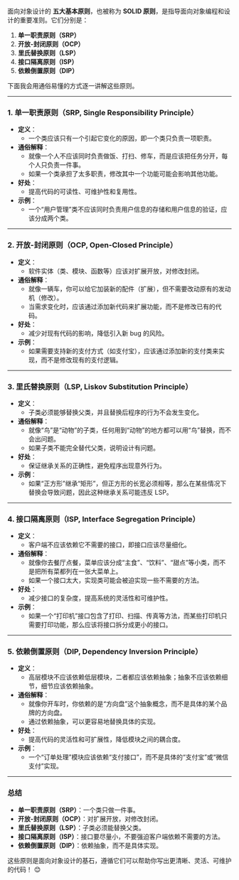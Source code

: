 面向对象设计的 **五大基本原则**，也被称为 **SOLID 原则**，是指导面向对象编程和设计的重要准则。它们分别是：

1. **单一职责原则（SRP）**
2. **开放-封闭原则（OCP）**
3. **里氏替换原则（LSP）**
4. **接口隔离原则（ISP）**
5. **依赖倒置原则（DIP）**

下面我会用通俗易懂的方式逐一讲解这些原则。

---

### **1. 单一职责原则（SRP, Single Responsibility Principle）**
- **定义**：
  - 一个类应该只有一个引起它变化的原因，即一个类只负责一项职责。
- **通俗解释**：
  - 就像一个人不应该同时负责做饭、打扫、修车，而是应该把任务分开，每个人只负责一件事。
  - 如果一个类承担了太多职责，修改其中一个功能可能会影响其他功能。
- **好处**：
  - 提高代码的可读性、可维护性和复用性。
- **示例**：
  - 一个“用户管理”类不应该同时负责用户信息的存储和用户信息的验证，应该分成两个类。

---

### **2. 开放-封闭原则（OCP, Open-Closed Principle）**
- **定义**：
  - 软件实体（类、模块、函数等）应该对扩展开放，对修改封闭。
- **通俗解释**：
  - 就像一辆车，你可以给它加装新的配件（扩展），但不需要改动原有的发动机（修改）。
  - 当需求变化时，应该通过添加新代码来扩展功能，而不是修改已有的代码。
- **好处**：
  - 减少对现有代码的影响，降低引入新 bug 的风险。
- **示例**：
  - 如果需要支持新的支付方式（如支付宝），应该通过添加新的支付类来实现，而不是修改现有的支付逻辑。

---

### **3. 里氏替换原则（LSP, Liskov Substitution Principle）**
- **定义**：
  - 子类必须能够替换父类，并且替换后程序的行为不会发生变化。
- **通俗解释**：
  - 就像“鸟”是“动物”的子类，任何用到“动物”的地方都可以用“鸟”替换，而不会出问题。
  - 如果子类不能完全替代父类，说明设计有问题。
- **好处**：
  - 保证继承关系的正确性，避免程序出现意外行为。
- **示例**：
  - 如果“正方形”继承“矩形”，但正方形的长宽必须相等，那么在某些情况下替换会导致问题，因此这种继承关系可能违反 LSP。

---

### **4. 接口隔离原则（ISP, Interface Segregation Principle）**
- **定义**：
  - 客户端不应该依赖它不需要的接口，即接口应该尽量细化。
- **通俗解释**：
  - 就像你去餐厅点餐，菜单应该分成“主食”、“饮料”、“甜点”等小类，而不是把所有菜都列在一张大菜单上。
  - 如果一个接口太大，实现类可能会被迫实现一些不需要的方法。
- **好处**：
  - 减少接口的复杂度，提高系统的灵活性和可维护性。
- **示例**：
  - 如果一个“打印机”接口包含了打印、扫描、传真等方法，而某些打印机只需要打印功能，那么应该将接口拆分成更小的接口。

---

### **5. 依赖倒置原则（DIP, Dependency Inversion Principle）**
- **定义**：
  - 高层模块不应该依赖低层模块，二者都应该依赖抽象；抽象不应该依赖细节，细节应该依赖抽象。
- **通俗解释**：
  - 就像你开车时，你依赖的是“方向盘”这个抽象概念，而不是具体的某个品牌的方向盘。
  - 通过依赖抽象，可以更容易地替换具体的实现。
- **好处**：
  - 提高代码的灵活性和可扩展性，降低模块之间的耦合度。
- **示例**：
  - 一个“订单处理”模块应该依赖“支付接口”，而不是具体的“支付宝”或“微信支付”实现。

---

### **总结**
- **单一职责原则（SRP）**：一个类只做一件事。
- **开放-封闭原则（OCP）**：对扩展开放，对修改封闭。
- **里氏替换原则（LSP）**：子类必须能替换父类。
- **接口隔离原则（ISP）**：接口要尽量小，不要强迫客户端依赖不需要的方法。
- **依赖倒置原则（DIP）**：依赖抽象，而不是具体实现。

这些原则是面向对象设计的基石，遵循它们可以帮助你写出更清晰、灵活、可维护的代码！ 😊